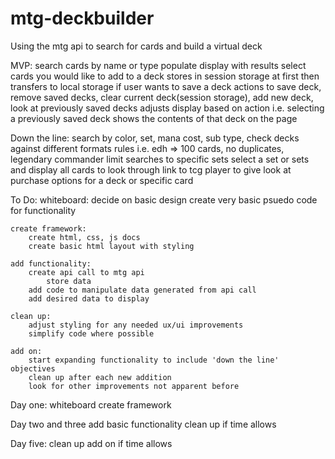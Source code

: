 # mtg-deckbuilder
Using the mtg api to search for cards and build a virtual deck

MVP: 
    search cards by name or type
        populate display with results
    select cards you would like to add to a deck
        stores in session storage at first then transfers to local storage if user wants to save a deck 
    actions to save deck, remove saved decks, clear current deck(session storage), add new deck, look at previously saved decks
        adjusts display based on action i.e. selecting a previously saved deck shows the contents of that deck on the page

Down the line:
    search by color, set, mana cost, sub type, 
    check decks against different formats rules i.e. edh => 100 cards, no duplicates, legendary commander
    limit searches to specific sets
    select a set or sets and display all cards to look through
    link to tcg player to give look at purchase options for a deck or specific card

To Do:
    whiteboard:
        decide on basic design
        create very basic psuedo code for functionality

    create framework:
        create html, css, js docs
        create basic html layout with styling
    
    add functionality:
        create api call to mtg api
            store data
        add code to manipulate data generated from api call
        add desired data to display

    clean up:
        adjust styling for any needed ux/ui improvements
        simplify code where possible
    
    add on:
        start expanding functionality to include 'down the line' objectives
        clean up after each new addition
        look for other improvements not apparent before

Day one:
    whiteboard
    create framework

Day two and three
    add basic functionality
    clean up if time allows

Day five:
    clean up
    add on if time allows